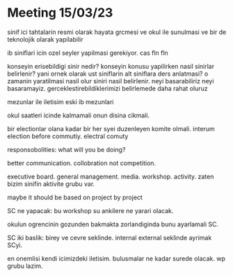 # Meeting 15/03/23

sinif ici tahtalarin resmi olarak hayata grcmesi ve okul ile sunulmasi ve bir de teknolojik olarak yapilabilir

ib siniflari icin ozel seyler yapilmasi gerekiyor. cas fln fln

konseyin erisebildigi sinir nedir? konseyin konusu yapilirken nasil sinirlar belirlenir? yani ornek olarak ust siniflarin alt siniflara ders anlatmasi? o zamanin yaratilmasi nasil olur siniri nasil belirlenir. neyi basarabiliriz neyi basaramayiz. gerceklestirebildiklerimizi belirlemede daha rahat oluruz

mezunlar ile iletisim eski ib mezunlari

okul saatleri icinde kalmamali onun disina cikmali. 

bir electionlar olana kadar bir her syei duzenleyen komite olmali. interum election before commutiy. electral comuty

responsobolities: what will you be doing?

better communication. collobration not competition.

executive board. general management. media. workshop. activity. zaten bizim sinifin aktivite grubu var. 

maybe it should be based on project by project

SC ne yapacak: bu workshop su ankilere ne yarari olacak. 

okulun ogrencinin gozunden bakmakta zorlandiginda bunu ayarlamali SC.

SC iki baslik: birey ve cevre seklinde. internal external seklinde ayrimak SCyi.

en onemlisi kendi icimizdeki iletisim. bulusmalar ne kadar surede olacak. wp grubu lazim.